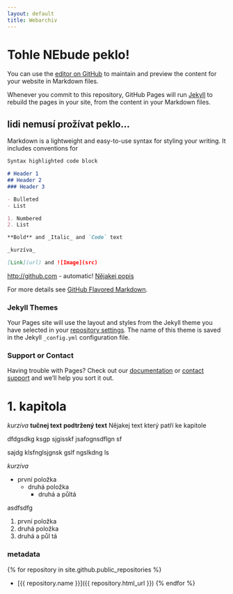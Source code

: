 ```yaml
---
layout: default
title: Webarchiv
---
```


# Tohle NEbude peklo!

You can use the [editor on GitHub](https://github.com/kvasnicaj/kvasnicaj.github.io/edit/master/index.md) to maintain and preview the content for your website in Markdown files.

Whenever you commit to this repository, GitHub Pages will run [Jekyll](https://jekyllrb.com/) to rebuild the pages in your site, from the content in your Markdown files.

## lidi nemusí prožívat peklo...

Markdown is a lightweight and easy-to-use syntax for styling your writing. It includes conventions for

```markdown
Syntax highlighted code block

# Header 1
## Header 2
### Header 3

- Bulleted
- List

1. Numbered
2. List

**Bold** and _Italic_ and `Code` text

_kurzíva_

[Link](url) and ![Image](src)
```
http://github.com - automatic!
[Nějakej popis](http://github.com)

For more details see [GitHub Flavored Markdown](https://guides.github.com/features/mastering-markdown/).

### Jekyll Themes

Your Pages site will use the layout and styles from the Jekyll theme you have selected in your [repository settings](https://github.com/kvasnicaj/kvasnicaj.github.io/settings). The name of this theme is saved in the Jekyll `_config.yml` configuration file.

### Support or Contact

Having trouble with Pages? Check out our [documentation](https://help.github.com/categories/github-pages-basics/) or [contact support](https://github.com/contact) and we’ll help you sort it out.


# 1. kapitola

*kurzíva*
**tučnej text**
__podtržený text__
Nějakej text který patří ke kapitole

dfdgsdkg ksgp sjgisskf jsafognsdflgn sf

sajdg klsfnglsjgnsk gslf ngslkdng ls

*kurzíva*

* první položka
  * druhá položka   
    * druhá a půltá

asdfsdfg

   1. první položka
1. druhá položka
  1. druhá a půl tá




### metadata
{% for repository in site.github.public_repositories %}
  * [{{ repository.name }}]({{ repository.html_url }})
{% endfor %}
